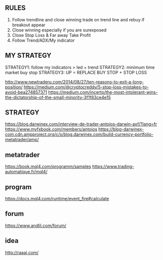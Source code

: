 ## RULES

1. Follow trendline and close winning trade on trend line and rebuy if breakout appear
2. Close winning especially if you are surexposed
3. Close Stop Loss & Far away Take Profit
4. Follow Trend/ADX/My indicator

## MY STRATEGY

STRATEGY1: follow my indicators > led + trend
STRATEGY2: minimum time market buy stop
STRATEGY3: UP = REPLACE BUY STOP + STOP LOSS

http://www.newtraderu.com/2014/08/27/ten-reasons-to-exit-a-long-position/
https://medium.com/@cryptocreddy/5-stop-loss-mistakes-to-avoid-bea274857371
https://medium.com/incerto/the-most-intolerant-wins-the-dictatorship-of-the-small-minority-3f1f83ce4e15

## STRATEGY 
https://blog.darwinex.com/interview-de-trader-antojos-darwin-axf/?lang=fr
https://www.myfxbook.com/members/antojos
https://blog-darwinex-com.cdn.ampproject.org/c/s/blog.darwinex.com/build-currency-portfolio-metatrader/amp/

## metatrader

https://book.mql4.com/programm/samples
https://www.trading-automatique.fr/mql4/

## program
https://docs.mql4.com/runtime/event_fire#calculate

## forum
https://www.andlil.com/forum/

## idea
http://raaaj.com/